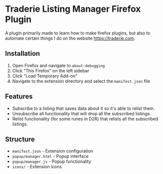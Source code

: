 # Traderie Listing Manager Firefox Plugin

A plugin primarily made to learn how to make firefox plugins, but also to automate certain things I do on the website https://traderie.com.

## Installation

1. Open Firefox and navigate to `about:debugging`
2. Click "This Firefox" on the left sidebar
3. Click "Load Temporary Add-on"
4. Navigate to the extension directory and select the `manifest.json` file

## Features

- Subscribe to a listing that saves data about it so it's able to relist them.
- Unsubscribe all functionality that will drop all the subscribed listings.
- Relist functionality (for some runes in D2R) that relists all the subscribed listings.

## Structure

- `manifest.json` - Extension configuration
- `popup/manager.html` - Popup interface
- `popup/manager.js` - Popup functionality
- `icons/` - Extension icons
